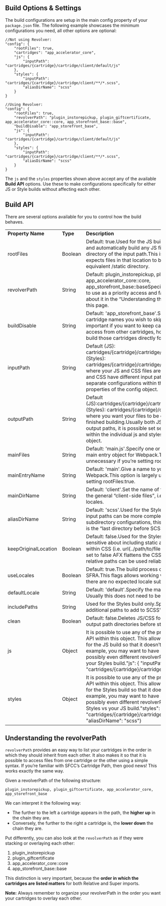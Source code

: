 ## Build Options & Settings

The build configurations are setup in the main config property of your `package.json` file. The following example showcases the minimum configurations you need, all other options are optional:

	//Not using Revolver:
	"config": {
	    "rootFiles": true,
	    "cartridges": "app_accelerator_core",
	    "js": {
		    "inputPath": "cartridges/{cartridge}/cartridge/client/default/js"
	    },
	    "styles": {
		    "inputPath": "cartridges/{cartridge}/cartridge/client/**/*.scss",
		    "aliasDirName": "scss"
	    }
    }

	//Using Revolver:
    "config": {
	    "rootFiles": true,
	    "revolverPath": "plugin_instorepickup, plugin_giftcertificate, app_accelerator_core::core, app_storefront_base::base",
	    "buildDisable": "app_storefront_base",
	    "js": {
		    "inputPath": "cartridges/{cartridge}/cartridge/client/default/js"
	    },
	    "styles": {
		    "inputPath": "cartridges/{cartridge}/cartridge/client/**/*.scss",
		    "aliasDirName": "scss"
	    }
    }

The `js` and the `styles` properties shown above accept any of the available **Build API** options. Use these to make configurations specifically for either JS or Style builds without affecting each other.

## Build API

There are several options available for you to control how the build behaves.

||||
|--- |--- |--- |
|**Property Name**|**Type**|**Description**|
|rootFiles|Boolean|Default: true.Used for the JS build. Whether or not to parse and automatically build any JS files found at the root directory of the input path.This is necessary since SFRA expects files in that location to be built and placed into the equivalent /static directory.|
|revolverPath|String|Default: plugin_instorepickup, plugin_giftcertificate, app_accelerator_core::core, app_storefront_base::baseSpecify one or more cartridges to use as a priority access and fallback system. Learn more about it in the “Understanding the revolverPath“ section of this page.|
|buildDisable|String|Default: 'app_storefront_base'.Specify one or more cartridge names you wish to skip the build on.This is important if you want to keep cartridges available for access from other cartridges, however you do not want to build those cartridges directly for one reason or the other.|
|inputPath|String|Default (JS): cartridges/{cartridge}/cartridge/client/default/jsDefault (Styles): cartridges/{cartridge}/cartridge/client/**/*.scssSpecify where your JS and CSS files are located.Usually both JS and CSS have different input paths, it is possible set separate configurations within the individual js and styles properties of the config object.|
|outputPath|String|Default (JS):cartridges/{cartridge}/cartridge/static/default/jsDefault (Styles): cartridges/{cartridge}/cartridge/staticSpecify where you want your files to be compiled to after they’re finished building.Usually both JS and CSS have different output paths, it is possible set separate configurations within the individual js and styles properties of the config object.|
|mainFiles|String|Default: 'main.js'.Specify one or more files to attach to your main entry object for Webpack.This option is largely unnecessary if you’re setting rootFiles:true.|
|mainEntryName|String|Default: 'main'.Give a name to your main entry object for Webpack.This option is largely unnecessary if you’re setting rootFiles:true.|
|mainDirName|String|Default: 'client'.Set the name of the directory that contains the general “client-side files”, i.e. “js”, “scss”, and the locales.|
|aliasDirName|String|Default: 'scss'.Used for the Styles build only.Since Styles input paths can be more complex due to locale and subdirectory configurations, this property specified which is the “last directory before SCSS root”.|
|keepOriginalLocation|Boolean|Default: false.Used for the Styles build only.SFRA is not sensitive about including static assets using relative paths within CSS (i.e. url(../path/to/file.png)).When this options is set to false AFX flattens the CSS file tree structure such that relative paths can be used reliably.|
|useLocales|Boolean|Default: true.The build process can be used outside of SFRA.This flags allows working with file structures where there are no expected locale subdirectories.|
|defaultLocale|String|Default: 'default'.Specify the main locale for your site. Usually this does not need to be changed.|
|includePaths|String|Used for the Styles build only.Specify one or more additional paths to add to SCSS' includePaths setting.|
|clean|Boolean|Default: false.Deletes JS/CSS found within the /static or output path directories before starting a build.|
|js|Object|It is possible to use any of the properties described in this API within this object. This allows to set options specifically for the JS build so that it doesn’t affect the Styles build.For example, you may want to have separate inputPaths, or possibly even different revolverPaths entirely for your JS vs your Styles build."js": {  "inputPath": "cartridges/{cartridge}/cartridge/client/default/js"}|
|styles|Object|It is possible to use any of the properties described in this API within this object. This allows to set options specifically for the Styles build so that it doesn’t affect the JS build.For example, you may want to have separate inputPaths, or possibly even different revolverPaths entirely for your Styles vs your JS build."styles": {  "inputPath": "cartridges/{cartridge}/cartridge/client/**/*.scss",  "aliasDirName": "scss"}|


## Understanding the revolverPath

`revolverPath` provides an easy way to list your cartridges in the order in which they should inherit from each other. It also makes it so that it is possible to access files from one cartridge or the other using a simple syntax. If you’re familiar with SFCC’s Cartridge Path, then good news! This works exactly the same way.

Given a revolverPath of the following structure:

`plugin_instorepickup, plugin_giftcertificate, app_accelerator_core, app_storefront_base`

We can interpret it the following way:
-   The further to the left a cartridge appears in the path, the **higher up** in the chain they are.
-   Conversely, the further to the right a cartridge is, the **lower down** the chain they are.

Put differently, you can also look at the `revolverPath` as if they were stacking or overlaying each other:
 1. plugin_instorepickup
 2. plugin_giftcertificate
 3. app_accelerator_core::core
 4. app_storefront_base::base

This distinction is very important, because the **order in which the cartridges are listed matters** for both Relative and Super imports.

**Note:** Always remember to organize your revolverPath in the order you want your cartridges to overlay each other.
